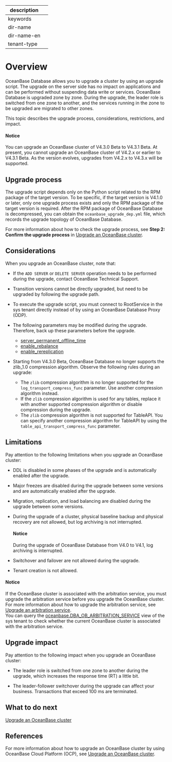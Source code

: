 | description ||
|---|---|
| keywords ||
| dir-name ||
| dir-name-en ||
| tenant-type ||

# Overview

OceanBase Database allows you to upgrade a cluster by using an upgrade script. The upgrade on the server side has no impact on applications and can be performed without suspending data write or services. OceanBase Database is upgraded zone by zone. During the upgrade, the leader role is switched from one zone to another, and the services running in the zone to be upgraded are migrated to other zones.

This topic describes the upgrade process, considerations, restrictions, and impact.

<main id="notice" type='notice'>
  <h4>Notice</h4>
  <p>You can upgrade an OceanBase cluster of V4.3.0 Beta to V4.3.1 Beta. At present, you cannot upgrade an OceanBase cluster of V4.2.x or earlier to V4.3.1 Beta. As the version evolves, upgrades from V4.2.x to V4.3.x will be supported. </p>
</main>

## Upgrade process

The upgrade script depends only on the Python script related to the RPM package of the target version. To be specific, if the target version is V4.1.0 or later, only one upgrade process exists and only the RPM package of the target version is required. After the RPM package of OceanBase Database is decompressed, you can obtain the `oceanbase_upgrade_dep.yml` file, which records the upgrade topology of OceanBase Database.

For more information about how to check the upgrade process, see **Step 2: Confirm the upgrade process** in [Upgrade an OceanBase cluster](300.start-upgrade.md).

## Considerations

When you upgrade an OceanBase cluster, note that:

* If the `ADD SERVER` or `DELETE SERVER` operation needs to be performed during the upgrade, contact OceanBase Technical Support.
* Transition versions cannot be directly upgraded, but need to be upgraded by following the upgrade path.
* To execute the upgrade script, you must connect to RootService in the sys tenant directly instead of by using an OceanBase Database Proxy (ODP).
* The following parameters may be modified during the upgrade. Therefore, back up these parameters before the upgrade.

   * [server_permanent_offline_time](../../../../../700.reference/800.configuration-items-and-system-variables/100.system-configuration-items/300.cluster-level-configuration-items/20300.server_permanent_offline_time.md)
   * [enable_rebalance](../../../../../700.reference/800.configuration-items-and-system-variables/100.system-configuration-items/400.tenant-level-configuration-items/2800.enable_rebalance.md)
   * [enable_rereplication](../../../../../700.reference/800.configuration-items-and-system-variables/100.system-configuration-items/300.cluster-level-configuration-items/8000.enable_rereplication.md)

* Starting from V4.3.0 Beta, OceanBase Database no longer supports the zlib_1.0 compression algorithm. Observe the following rules during an upgrade:

   * The `zlib` compression algorithm is no longer supported for the `log_transport_compress_func` parameter. Use another compression algorithm instead.
   * If the `zlib` compression algorithm is used for any tables, replace it with another supported compression algorithm or disable compression during the upgrade.
   * The `zlib` compression algorithm is not supported for TableAPI. You can specify another compression algorithm for TableAPI by using the `table_api_transport_compress_func` parameter.

## Limitations

Pay attention to the following limitations when you upgrade an OceanBase cluster:

* DDL is disabled in some phases of the upgrade and is automatically enabled after the upgrade.
* Major freezes are disabled during the upgrade between some versions and are automatically enabled after the upgrade.
* Migration, replication, and load balancing are disabled during the upgrade between some versions.
* During the upgrade of a cluster, physical baseline backup and physical recovery are not allowed, but log archiving is not interrupted.

    <main id="notice" type='notice'>
      <h4>Notice</h4>
      <p>During the upgrade of OceanBase Database from V4.0 to V4.1, log archiving is interrupted. </p>
    </main>

* Switchover and failover are not allowed during the upgrade.
* Tenant creation is not allowed.

<main id="notice" type='notice'>
  <h4>Notice</h4>
  <p>If the OceanBase cluster is associated with the arbitration service, you must upgrade the arbitration service before you upgrade the OceanBase cluster. For more information about how to upgrade the arbitration service, see <a href="200.arbitration-services-version-upgrade.md">Upgrade an arbitration service</a>. </br>You can query the <a href="../../../../../700.reference/700.system-views/300.system-view-of-sys-tenant/200.dictionary-view-of-sys-tenant/15700.o-dba_ob_arbitration_service-of-sys-tenant.md">oceanbase.DBA_OB_ARBITRATION_SERVICE</a> view of the sys tenant to check whether the current OceanBase cluster is associated with the arbitration service. </p>
</main>

## Upgrade impact

Pay attention to the following impact when you upgrade an OceanBase cluster:

* The leader role is switched from one zone to another during the upgrade, which increases the response time (RT) a little bit.

* The leader-follower switchover during the upgrade can affect your business. Transactions that exceed 100 ms are terminated.

## What to do next

[Upgrade an OceanBase cluster](300.start-upgrade.md)

## References

For more information about how to upgrade an OceanBase cluster by using OceanBase Cloud Platform (OCP), see [Upgrade an OceanBase cluster](https://en.oceanbase.com/docs/common-ocp-10000000001187432).